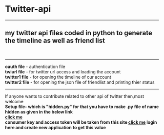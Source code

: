 <H1>Twitter-api</H1>
<hr/>
<h2>my twitter api files coded in python to generate the timeline as well as friend list</h2> <br/>
<hr/>
	<b>oauth file</b>    - authentication file <br/>
	<b>twiurl file</b>   - for twitter url access and loading the account<br/>
	<b>twitter1 file</b> - for opening the timeline of our account<br/>
	<b>twitter2 file</b> - for opening the json file of friendlist and printing thier status</br>
<hr/>
If anyone wants to contribute related to other api of twitter then,most welcome<br/>
<b>Setup file- which is "hidden.py" for that you have to make .py file of name hidden as given in the below link<br/>
<a href='https://www.py4e.com/code3/hidden.py'>click me</a>
<br/>
consumer key and access token will be taken from this site
<a href="https://developer.twitter.com/">click me</a> login here and create new application to get this value<br/>
</hr>

